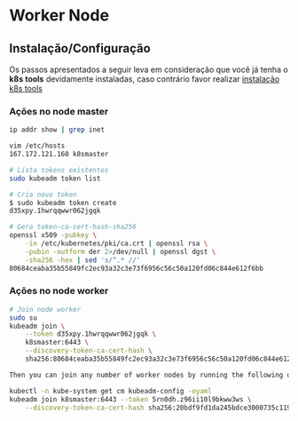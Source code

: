 # Worker Node

## Instalação/Configuração
Os passos apresentados a seguir leva em consideração que você já tenha o **k8s tools** devidamente instaladas, caso contrário favor realizar [instalação k8s tools](/install.md)

### Ações no node master
~~~sh
ip addr show | grep inet

vim /etc/hosts
167.172.121.160 k8smaster

# Lista tokens existentes
sudo kubeadm token list
~~~

~~~sh
# Cria novo token
$ sudo kubeadm token create
d35xpy.1hwrqqwwr062jgqk
~~~

~~~sh
# Gera token-ca-cert-hash-sha256
openssl x509 -pubkey \
    -in /etc/kubernetes/pki/ca.crt | openssl rsa \
    -pubin -outform der 2>/dev/null | openssl dgst \
    -sha256 -hex | sed 's/^.* //'
80684ceaba35b55849fc2ec93a32c3e73f6956c56c50a120fd06c844e612f6bb
~~~

### Ações no node worker
~~~sh
# Join node worker
sudo su
kubeadm join \
    --token d35xpy.1hwrqqwwr062jgqk \
    k8smaster:6443 \
    --discovery-token-ca-cert-hash \
    sha256:80684ceaba35b55849fc2ec93a32c3e73f6956c56c50a120fd06c844e612f6bb

Then you can join any number of worker nodes by running the following on each as root:

kubectl -n kube-system get cm kubeadm-config -oyaml
kubeadm join k8smaster:6443 --token 5rn0dh.z96ii10l9bkww3ws \
    --discovery-token-ca-cert-hash sha256:20bdf9fd1da245bdce3000735c119f28ae5831c6a28a42a541ef90ab6e461117 
~~~